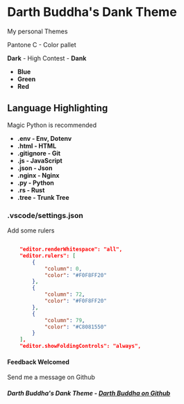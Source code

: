 # **Darth Buddha's Dank Theme**

My personal Themes

Pantone C - Color pallet

**Dark** - High Contest - **Dank**

-   **Blue**
-   **Green**
-   **Red**

## **Language Highlighting**

Magic Python is recommended

-   **.env - Env, Dotenv**
-   **.html - HTML**
-   **.gitignore - Git**
-   **.js - JavaScript**
-   **.json - Json**
-   **.nginx - Nginx**
-   **.py - Python**
-   **.rs - Rust**
-   **.tree - Trunk Tree**

### **.vscode/settings.json**

Add some rulers

```json

    "editor.renderWhitespace": "all",
    "editor.rulers": [
        {
            "column": 0,
            "color": "#F0F8FF20"
        },
        {
            "column": 72,
            "color": "#F0F8FF20"
        },
        {
            "column": 79,
            "color": "#C8081550"
        }
    ],
    "editor.showFoldingControls": "always",

```

#### **Feedback Welcomed**

Send me a message on Github

##### **Darth Buddha's Dank Theme** - [Darth Buddha on Github](https://github.com/DarthBuddha)
